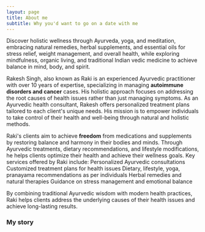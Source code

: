```yaml
---
layout: page
title: About me
subtitle: Why you'd want to go on a date with me
---
```


Discover holistic wellness through Ayurveda, yoga, and meditation, embracing natural remedies, herbal supplements, and essential oils for stress relief, weight management, and overall health, while exploring mindfulness, organic living, and traditional Indian vedic medicine to achieve balance in mind, body, and spirit.

Rakesh Singh, also known as Raki is an experienced Ayurvedic practitioner with over 10 years of expertise, specializing in managing **autoimmune disorders and cancer** cases. His holistic approach focuses on addressing the root causes of health issues rather than just managing symptoms.
As an Ayurvedic health consultant, Rakesh offers personalized treatment plans tailored to each client's unique needs. His mission is to empower individuals to take control of their health and well-being through natural and holistic methods.

Raki's clients aim to achieve **freedom** from medications and supplements by restoring balance and harmony in their bodies and minds. Through Ayurvedic treatments, dietary recommendations, and lifestyle modifications, he helps clients optimize their health and achieve their wellness goals.
Key services offered by Raki include:
Personalized Ayurvedic consultations
Customized treatment plans for health issues
Dietary, lifestyle, yoga, pranayama recommendations as per individuals
Herbal remedies and natural therapies
Guidance on stress management and emotional balance

By combining traditional Ayurvedic wisdom with modern health practices, Raki helps clients address the underlying causes of their health issues and achieve long-lasting results.

### My story
